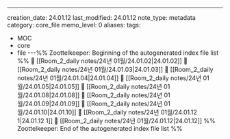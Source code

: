 ---
creation_date: 24.01.12
last_modified: 24.01.12
note_type: metadata
category: core_file
memo_level: 0
aliases: 
tags:
  - MOC
  - core
  - file
---%% Zoottelkeeper: Beginning of the autogenerated index file list  %%
📄 [[Room_2_daily notes/24년 01월/24.01.02|24.01.02]]
📄 [[Room_2_daily notes/24년 01월/24.01.03|24.01.03]]
📄 [[Room_2_daily notes/24년 01월/24.01.04|24.01.04]]
📄 [[Room_2_daily notes/24년 01월/24.01.05|24.01.05]]
📄 [[Room_2_daily notes/24년 01월/24.01.08|24.01.08]]
📄 [[Room_2_daily notes/24년 01월/24.01.09|24.01.09]]
📄 [[Room_2_daily notes/24년 01월/24.01.10|24.01.10]]
📄 [[Room_2_daily notes/24년 01월/24.01.12 1|24.01.12 1]]
📄 [[Room_2_daily notes/24년 01월/24.01.12|24.01.12]]
%% Zoottelkeeper: End of the autogenerated index file list  %%
